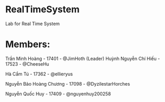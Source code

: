 # RealTimeSystem
Lab for Real Time System
# Members:

Trần Minh Hoàng - 17401 - @JimHoth (Leader)
Huỳnh Nguyễn Chí Hiếu - 17523 - @CheeseHu

Hà Cẩm Tú - 17362 - @ellieryus

Nguyễn Bảo Hoàng Chương - 17098 - @DyzilestarHorches

Nguyễn Quốc Huy - 17409 - @nguyenhuy200258
